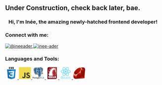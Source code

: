 
## Under Construction, check back later, bae. 

<h3 align="center">Hi, I'm Inée, the amazing newly-hatched frontend developer!</h3>

<h3 align="left">Connect with me:</h3>
<p align="left">
    <a href="https://dev.to/@ineeader" target="blank">
        <img align="center" src="https://cdn.jsdelivr.net/npm/simple-icons@3.0.1/icons/dev-dot-to.svg" alt="@ineeader" height="30" width="40" />
    </a>
    <a href="https://linkedin.com/in/inee-ader" target="blank">
        <img align="center" src="https://cdn.jsdelivr.net/npm/simple-icons@3.0.1/icons/linkedin.svg" alt="inee-ader" height="30" width="40" />
    </a>
</p>

<h3 align="left">Languages and Tools:</h3>
<p align="left"> 
    <a href="https://www.w3schools.com/css/" target="_blank"> 
        <img src="https://raw.githubusercontent.com/devicons/devicon/master/icons/css3/css3-original-wordmark.svg" alt="css3" width="40" height="40"/> 
    </a> 
    <a href="https://developer.mozilla.org/en-US/docs/Web/JavaScript" target="_blank"> 
        <img src="https://raw.githubusercontent.com/devicons/devicon/master/icons/javascript/javascript-original.svg" alt="javascript" width="40" height="40"/> 
    </a> 
    <a href="https://www.postgresql.org" target="_blank"> 
        <img src="https://raw.githubusercontent.com/devicons/devicon/master/icons/postgresql/postgresql-original-wordmark.svg" alt="postgresql" width="40" height="40"/> 
    </a> 
    <a href="https://rubyonrails.org" target="_blank"> 
        <img src="https://raw.githubusercontent.com/devicons/devicon/master/icons/rails/rails-original-wordmark.svg" alt="rails" width="40" height="40"/> 
    </a> 
    <a href="https://reactjs.org/" target="_blank"> 
        <img src="https://raw.githubusercontent.com/devicons/devicon/master/icons/react/react-original-wordmark.svg" alt="react" width="40" height="40"/> 
    </a> 
    <a href="https://www.ruby-lang.org/en/" target="_blank"> 
        <img src="https://raw.githubusercontent.com/devicons/devicon/master/icons/ruby/ruby-original.svg" alt="ruby" width="40" height="40"/>
    </a> 
</p>

